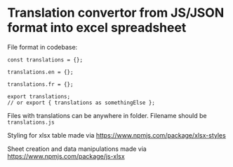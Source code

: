 # Translation convertor from JS/JSON format into excel spreadsheet

File format in codebase:
 
 ```
const translations = {};

translations.en = {};

translations.fr = {};

export translations;
// or export { translations as somethingElse };
```

Files with translations can be anywhere in folder. Filename should be `translations.js`

Styling for xlsx table made via https://www.npmjs.com/package/xlsx-styles

Sheet creation and data manipulations made via https://www.npmjs.com/package/js-xlsx
